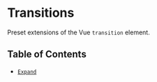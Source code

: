 # Transitions

Preset extensions of the Vue `transition` element.

## Table of Contents

-   [`Expand`](./expand)
